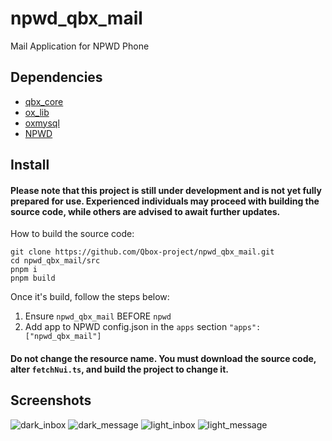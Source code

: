 # npwd_qbx_mail
Mail Application for NPWD Phone

## Dependencies
- [qbx_core](https://github.com/Qbox-project/qbx_core)
- [ox_lib](https://github.com/overextended/ox_lib)
- [oxmysql](https://github.com/overextended/oxmysql)
- [NPWD](https://github.com/project-error/npwd)

## Install

#### Please note that this project is still under development and is not yet fully prepared for use. Experienced individuals may proceed with building the source code, while others are advised to await further updates.

How to build the source code:

    git clone https://github.com/Qbox-project/npwd_qbx_mail.git
    cd npwd_qbx_mail/src
    pnpm i
    pnpm build

Once it's build, follow the steps below:
1. Ensure `npwd_qbx_mail` BEFORE `npwd`
2. Add app to NPWD config.json in the `apps` section `"apps": ["npwd_qbx_mail"]`

#### Do not change the resource name. You must download the source code, alter `fetchNui.ts`, and build the project to change it.

## Screenshots
![dark_inbox](https://github.com/Qbox-project/npwd_qbx_mail/assets/7904473/88bf707e-528c-4af8-8650-9fb289754a7f) ![dark_message](https://github.com/Qbox-project/npwd_qbx_mail/assets/7904473/0c71cda6-5fd2-4cf6-adf8-4dccf6b560be)
![light_inbox](https://github.com/Qbox-project/npwd_qbx_mail/assets/7904473/d0e9386d-740f-4b9d-af14-3e343d70593a) ![light_message](https://github.com/Qbox-project/npwd_qbx_mail/assets/7904473/88619014-5485-4c26-9677-bfee7f7c857f)

